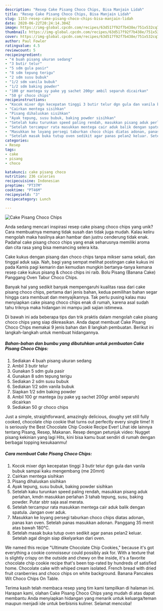```yaml
---
description: "Resep Cake Pisang Choco Chips, Bisa Manjain Lidah"
title: "Resep Cake Pisang Choco Chips, Bisa Manjain Lidah"
slug: 1153-resep-cake-pisang-choco-chips-bisa-manjain-lidah
date: 2020-06-22T20:24:14.304Z
image: https://img-global.cpcdn.com/recipes/63d517f92f7b438e/751x532cq70/cake-pisang-choco-chips-foto-resep-utama.jpg
thumbnail: https://img-global.cpcdn.com/recipes/63d517f92f7b438e/751x532cq70/cake-pisang-choco-chips-foto-resep-utama.jpg
cover: https://img-global.cpcdn.com/recipes/63d517f92f7b438e/751x532cq70/cake-pisang-choco-chips-foto-resep-utama.jpg
author: Paul Fowler
ratingvalue: 4.5
reviewcount: 5
recipeingredient:
- "4 buah pisang ukuran sedang"
- "3 butir telur"
- "5 sdm gula pasir"
- "8 sdm tepung terigu"
- "2 sdm susu bubuk"
- "1/2 sdm vanila bubuk"
- "1/2 sdm baking powder"
- "100 gr mantega sy pake yg sachet 200gr ambil separuh dicairkan"
- "50 gr choco chips"
recipeinstructions:
- "Kocok mixer dgn kecepatan tinggi 3 butir telur dgn gula dan vanila bubuk sampai kaku mengembang (me 20mnt)"
- "Cairkan mentega sisihkan"
- "Pisang dihaluskan sisihkan"
- "Ayak tepung, susu bubuk, baking powder sisihkan"
- "Setelah kaku turunkan speed paling rendah, masukkan pisang aduk perlahan, kmdn masukkan perlahan 3 tahab tepung, susu, baking powder. Putar sbtr saja asal merata."
- "Setelah tercampur rata masukkan mentega cair aduk balik dengan spatula. Jangan over aduk."
- "Masukkan ke loyang persegi taburkan choco chips diatas adonan, panas kan oven. Setelah panas masukkan adonan. Panggang 35 menit atas bawah 180°C."
- "Setelah masak buka tutup oven sedikit agar panas pelan2 keluar. Setelah agal dingin siap dikelyarkan dari oven."
categories:
- Resep
tags:
- cake
- pisang
- choco

katakunci: cake pisang choco 
nutrition: 236 calories
recipecuisine: Indonesian
preptime: "PT37M"
cooktime: "PT46M"
recipeyield: "3"
recipecategory: Lunch

---
```



![Cake Pisang Choco Chips](https://img-global.cpcdn.com/recipes/63d517f92f7b438e/751x532cq70/cake-pisang-choco-chips-foto-resep-utama.jpg)

Anda sedang mencari inspirasi resep cake pisang choco chips yang unik? Cara membuatnya memang tidak susah dan tidak juga mudah. Kalau keliru mengolah maka hasilnya akan hambar dan justru cenderung tidak enak. Padahal cake pisang choco chips yang enak seharusnya memiliki aroma dan cita rasa yang bisa memancing selera kita.

Cake kukus dengan pisang dan choco chips tanpa mikser sama sekali, dan tinggal aduk saja. Nah, bagi yang sempat melihat postingan cake kukus ini pada Kamis pagi kemarin dan kemudian mungkin bertanya-tanya kemana resep cake kukus pisang &amp; choco chips ini raib. Bolu Pisang (Banana Cake) Panggang Oven Tabur Choco Chips.

Banyak hal yang sedikit banyak mempengaruhi kualitas rasa dari cake pisang choco chips, pertama dari jenis bahan, kedua pemilihan bahan segar hingga cara membuat dan menyajikannya. Tak perlu pusing kalau mau menyiapkan cake pisang choco chips enak di rumah, karena asal sudah tahu triknya maka hidangan ini mampu jadi sajian istimewa.


Di bawah ini ada beberapa tips dan trik praktis dalam mengolah cake pisang choco chips yang siap dikreasikan. Anda dapat membuat Cake Pisang Choco Chips memakai 9 jenis bahan dan 8 langkah pembuatan. Berikut ini langkah-langkah untuk membuat hidangannya.

<!--inarticleads1-->

##### Bahan-bahan dan bumbu yang dibutuhkan untuk pembuatan Cake Pisang Choco Chips:

1. Sediakan 4 buah pisang ukuran sedang
1. Ambil 3 butir telur
1. Gunakan 5 sdm gula pasir
1. Gunakan 8 sdm tepung terigu
1. Sediakan 2 sdm susu bubuk
1. Sediakan 1/2 sdm vanila bubuk
1. Siapkan 1/2 sdm baking powder
1. Ambil 100 gr mantega (sy pake yg sachet 200gr ambil separuh) dicairkan
1. Sediakan 50 gr choco chips


Just a simple, straightforward, amazingly delicious, doughy yet still fully cooked, chocolate chip cookie that turns out perfectly every single time! It is seriously the Best Chocolate Chip Cookie Recipe Ever! Lihat ide lainnya tentang Pisang, Resep, Makanan. Resep dengan petunjuk video: Nugget pisang kekinian yang lagi Hits, kini bisa kamu buat sendiri di rumah dengan berbagai topping kesukaanmu! 

<!--inarticleads2-->

##### Cara membuat Cake Pisang Choco Chips:

1. Kocok mixer dgn kecepatan tinggi 3 butir telur dgn gula dan vanila bubuk sampai kaku mengembang (me 20mnt)
1. Cairkan mentega sisihkan
1. Pisang dihaluskan sisihkan
1. Ayak tepung, susu bubuk, baking powder sisihkan
1. Setelah kaku turunkan speed paling rendah, masukkan pisang aduk perlahan, kmdn masukkan perlahan 3 tahab tepung, susu, baking powder. Putar sbtr saja asal merata.
1. Setelah tercampur rata masukkan mentega cair aduk balik dengan spatula. Jangan over aduk.
1. Masukkan ke loyang persegi taburkan choco chips diatas adonan, panas kan oven. Setelah panas masukkan adonan. Panggang 35 menit atas bawah 180°C.
1. Setelah masak buka tutup oven sedikit agar panas pelan2 keluar. Setelah agal dingin siap dikelyarkan dari oven.


We named this recipe &#34;Ultimate Chocolate Chip Cookies,&#34; because it&#39;s got everything a cookie connoisseur could possibly ask for. With a texture that is slightly crispy on the outside and chewy on the inside, it&#39;s a favorite chocolate chip cookie recipe that&#39;s been top-rated by hundreds of satisfied home. Chocolate cake with whiped cream isolated. French bread with dried fruit cranberries and choco chips on white background. Banana Pancakes Wit Choco Chips On Table. 

Terima kasih telah membaca resep yang tim kami tampilkan di halaman ini. Harapan kami, olahan Cake Pisang Choco Chips yang mudah di atas dapat membantu Anda menyiapkan hidangan yang menarik untuk keluarga/teman maupun menjadi ide untuk berbisnis kuliner. Selamat mencoba!
